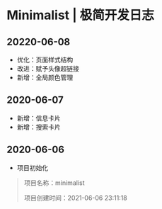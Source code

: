 <!-- Copyright © 2021 Cai Hai. All Rights Reserved. -->

# Minimalist | 极简开发日志

## 20220-06-08

* 优化：页面样式结构
* 改进：赋予头像超链接
* 新增：全局颜色管理

## 2020-06-07

* 新增：信息卡片
* 新增：搜索卡片

## 2020-06-06

* 项目初始化

> 项目名称：minimalist
> 
> 项目创建时间：2021-06-06 23:11:18